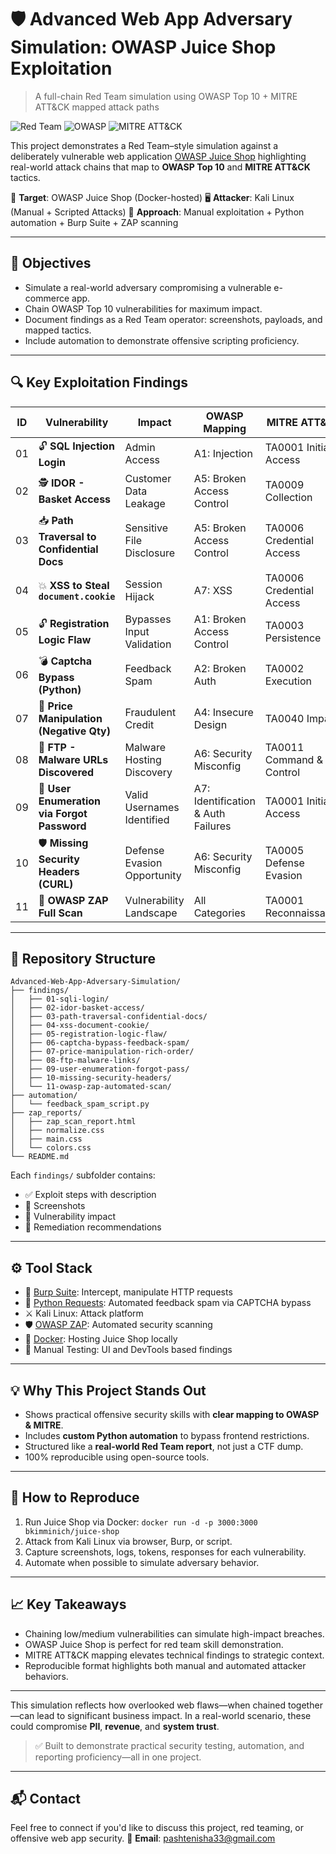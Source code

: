 # 🛡️ Advanced Web App Adversary Simulation: OWASP Juice Shop Exploitation

> A full-chain Red Team simulation using OWASP Top 10 + MITRE ATT\&CK mapped attack paths

![Red Team](https://img.shields.io/badge/type-Red%20Team-critical?style=for-the-badge\&logo=hackthebox)
![OWASP](https://img.shields.io/badge/OWASP-Top%2010-blueviolet?style=for-the-badge\&logo=owasp)
![MITRE ATT\&CK](https://img.shields.io/badge/MITRE%20ATT%26CK-Mapped-yellow?style=for-the-badge)

This project demonstrates a Red Team–style simulation against a deliberately vulnerable web application [OWASP Juice Shop](https://owasp.org/www-project-juice-shop/) highlighting real-world attack chains that map to **OWASP Top 10** and **MITRE ATT\&CK** tactics.

📍 **Target**: OWASP Juice Shop (Docker-hosted)
🖥️ **Attacker**: Kali Linux (Manual + Scripted Attacks)
🧪 **Approach**: Manual exploitation + Python automation + Burp Suite + ZAP scanning

---

## 🎯 Objectives

* Simulate a real-world adversary compromising a vulnerable e-commerce app.
* Chain OWASP Top 10 vulnerabilities for maximum impact.
* Document findings as a Red Team operator: screenshots, payloads, and mapped tactics.
* Include automation to demonstrate offensive scripting proficiency.

---

## 🔍 Key Exploitation Findings

| ID | Vulnerability                               | Impact                      | OWASP Mapping                      | MITRE ATT\&CK            |
| -- | ------------------------------------------- | --------------------------- | ---------------------------------- | ------------------------ |
| 01 | 🔓 **SQL Injection Login**                  | Admin Access                | A1: Injection                      | TA0001 Initial Access    |
| 02 | 🕵️ **IDOR - Basket Access**                | Customer Data Leakage       | A5: Broken Access Control          | TA0009 Collection        |
| 03 | 📥 **Path Traversal to Confidential Docs**  | Sensitive File Disclosure   | A5: Broken Access Control          | TA0006 Credential Access |
| 04 | 💥 **XSS to Steal `document.cookie`**       | Session Hijack              | A7: XSS                            | TA0006 Credential Access |
| 05 | 🔓 **Registration Logic Flaw**              | Bypasses Input Validation   | A1: Broken Access Control          | TA0003 Persistence       |
| 06 | 💣 **Captcha Bypass (Python)**              | Feedback Spam               | A2: Broken Auth                    | TA0002 Execution         |
| 07 | 💸 **Price Manipulation (Negative Qty)**    | Fraudulent Credit           | A4: Insecure Design                | TA0040 Impact            |
| 08 | 🧨 **FTP - Malware URLs Discovered**        | Malware Hosting Discovery   | A6: Security Misconfig             | TA0011 Command & Control |
| 09 | 📧 **User Enumeration via Forgot Password** | Valid Usernames Identified  | A7: Identification & Auth Failures | TA0001 Initial Access    |
| 10 | 🛡️ **Missing Security Headers (CURL)**     | Defense Evasion Opportunity | A6: Security Misconfig             | TA0005 Defense Evasion   |
| 11 | 🧪 **OWASP ZAP Full Scan**                  | Vulnerability Landscape     | All Categories                     | TA0001 Reconnaissance    |

---

## 📂 Repository Structure

```plaintext
Advanced-Web-App-Adversary-Simulation/
├── findings/
│   ├── 01-sqli-login/
│   ├── 02-idor-basket-access/
│   ├── 03-path-traversal-confidential-docs/
│   ├── 04-xss-document-cookie/
│   ├── 05-registration-logic-flaw/
│   ├── 06-captcha-bypass-feedback-spam/
│   ├── 07-price-manipulation-rich-order/
│   ├── 08-ftp-malware-links/
│   ├── 09-user-enumeration-forgot-pass/
│   ├── 10-missing-security-headers/
│   └── 11-owasp-zap-automated-scan/
├── automation/
│   └── feedback_spam_script.py
├── zap_reports/
│   ├── zap_scan_report.html
│   ├── normalize.css
│   ├── main.css
│   └── colors.css
└── README.md

```

Each `findings/` subfolder contains:

* ✅ Exploit steps with description
* 📸 Screenshots
* 🔐 Vulnerability impact
* 🔁 Remediation recommendations

---

## ⚙️ Tool Stack

* 🔎 [Burp Suite](https://portswigger.net/burp): Intercept, manipulate HTTP requests
* 🐍 [Python Requests](https://pypi.org/project/requests/): Automated feedback spam via CAPTCHA bypass
* ⚔️ Kali Linux: Attack platform
* 🛡️ [OWASP ZAP](https://www.zaproxy.org/): Automated security scanning
* 🐳 [Docker](https://www.docker.com/): Hosting Juice Shop locally
* 📸 Manual Testing: UI and DevTools based findings

---

## 💡 Why This Project Stands Out

* Shows practical offensive security skills with **clear mapping to OWASP & MITRE**.
* Includes **custom Python automation** to bypass frontend restrictions.
* Structured like a **real-world Red Team report**, not just a CTF dump.
* 100% reproducible using open-source tools.

---

## 🧭 How to Reproduce

1. Run Juice Shop via Docker:
   `docker run -d -p 3000:3000 bkimminich/juice-shop`
2. Attack from Kali Linux via browser, Burp, or script.
3. Capture screenshots, logs, tokens, responses for each vulnerability.
4. Automate when possible to simulate adversary behavior.

---

## 📈 Key Takeaways

* Chaining low/medium vulnerabilities can simulate high-impact breaches.
* OWASP Juice Shop is perfect for red team skill demonstration.
* MITRE ATT\&CK mapping elevates technical findings to strategic context.
* Reproducible format highlights both manual and automated attacker behaviors.

---

This simulation reflects how overlooked web flaws—when chained together—can lead to significant business impact. In a real-world scenario, these could compromise **PII**, **revenue**, and **system trust**.

> ✅ Built to demonstrate practical security testing, automation, and reporting proficiency—all in one project.


---

## 📬 Contact

Feel free to connect if you'd like to discuss this project, red teaming, or offensive web app security.
📧 **Email**: [pashtenisha33@gmail.com](mailto:pashtenisha33@gmail.com)



